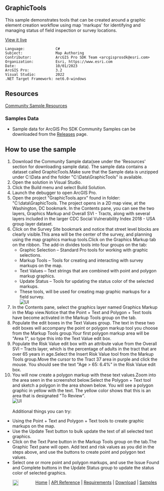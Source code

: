 ## GraphicTools

<!-- TODO: Write a brief abstract explaining this sample -->
This sample demonstrates tools that can be created around a graphic element creation workflow using map 'markups' for identifying and managing status of field inspection or survey locations.  
  


<a href="https://pro.arcgis.com/en/pro-app/sdk/" target="_blank">View it live</a>

<!-- TODO: Fill this section below with metadata about this sample-->
```
Language:              C#
Subject:               Map Authoring
Contributor:           ArcGIS Pro SDK Team <arcgisprosdk@esri.com>
Organization:          Esri, https://www.esri.com
Date:                  10/01/2023
ArcGIS Pro:            3.2
Visual Studio:         2022
.NET Target Framework: net6.0-windows
```

## Resources

[Community Sample Resources](https://github.com/Esri/arcgis-pro-sdk-community-samples#resources)

### Samples Data

* Sample data for ArcGIS Pro SDK Community Samples can be downloaded from the [Releases](https://github.com/Esri/arcgis-pro-sdk-community-samples/releases) page.  

## How to use the sample
<!-- TODO: Explain how this sample can be used. To use images in this section, create the image file in your sample project's screenshots folder. Use relative url to link to this image using this syntax: ![My sample Image](FacePage/SampleImage.png) -->
1. Download the Community Sample data(see under the 'Resources' section for downloading sample data). The sample data contains a dataset called GraphicTools.Make sure that the Sample data is unzipped under C:\Data and the folder "C:\Data\GraphicTools" is available.
2. Open the solution in Visual Studio.  
3. Click the Build menu and select Build Solution.  
4. Launch the debugger to open ArcGIS Pro.   
5. Open the project "GraphicTools.aprx" found in folder: "C:\data\GraphicTools. The project opens in a 2D map view, at the Washington, DC bookmark.  In the Contents pane, you can see the two layers, Graphics Markup and Overall SVI - Tracts, along with several layers included in the larger CDC Social Vulnerability Index 2018 - USA group layer dataset.   
6. Click on the Survey Site bookmark and notice that street level blocks are clearly visible.This area will be the center of the survey, and planning using the map graphics markup tools.Click on the Graphics Markup tab on the ribbon.  The add-in divides tools into four groups on the tab:  
   * Graphic Selection – Standard Pro tools for working with graphic selections.  
   * Markup Tools – Tools for creating and interacting with survey markups on the map.  
   * Text Values – Text strings that are combined with point and polygon markup graphics.  
   * Update Status – Tools for updating the status color of the selected markups.  
   * These tools, will be used for creating map graphic markups for a field survey.  
![UI](Screenshots/Screen1.png)  
7. In the Contents pane, select the graphics layer named Graphics Markup in the Map view.Notice that the Point + Text and Polygon + Text tools have become activated in the Markup Tools group on the tab.  
8. Populate the edit boxes in the Text Values group.  The text in these two edit boxes will accompany the point or polygon markup tool you choose from the Markup Tools group.Your first polygon markup area will be "Area 1", so type this into the Text Value edit box.    
9. Populate the Risk Value edit box with an attribute value from the Overall SVI – Tracts layer, which is the percentage of adults in the tract that are over 65 years in age.Select the Insert Risk Value tool from the Markup Tools group.Move the cursor to the Tract 37 area in purple and click the mouse.  You should see the text "Age > 65: 6.4%" in the Risk Value edit box.  
10. You will now create a polygon markup with these text values.Zoom into the area seen in the screenshot below.Select the Polygon + Text tool and sketch a polygon in the area shown below.  You will see a polygon graphic in yellow with the text.  The yellow color shows that this is an area that is designated "To Review".  
![UI](Screenshots/Screen2.png)  
<br /> Additional things you can try:  
   *	Using the Point + Text and Polygon + Text tools to create graphic markups on the map.  
   *	Use the Update Text button to bulk update the text of all selected text graphics.  
   *	Click on the Text Pane button in the Markup Tools group on the tab.The Graphic Text pane will open.  Add text and risk values as you did in the steps above, and use the buttons to create point and polygon text values.  
   *	Select one or more point and polygon markups, and use the Issue Found and Complete buttons in the Update Status group to update the status color of selected graphics.  
  

<!-- End -->

&nbsp;&nbsp;&nbsp;&nbsp;&nbsp;&nbsp;<img src="https://esri.github.io/arcgis-pro-sdk/images/ArcGISPro.png"  alt="ArcGIS Pro SDK for Microsoft .NET Framework" height = "20" width = "20" align="top"  >
&nbsp;&nbsp;&nbsp;&nbsp;&nbsp;&nbsp;&nbsp;&nbsp;&nbsp;&nbsp;&nbsp;&nbsp;
[Home](https://github.com/Esri/arcgis-pro-sdk/wiki) | <a href="https://pro.arcgis.com/en/pro-app/latest/sdk/api-reference" target="_blank">API Reference</a> | [Requirements](https://github.com/Esri/arcgis-pro-sdk/wiki#requirements) | [Download](https://github.com/Esri/arcgis-pro-sdk/wiki#installing-arcgis-pro-sdk-for-net) | <a href="https://github.com/esri/arcgis-pro-sdk-community-samples" target="_blank">Samples</a>
